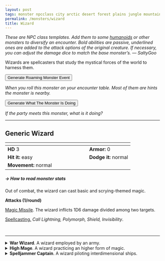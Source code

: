 ```yaml
---
layout: post
tags: monster npcclass city arctic desert forest plains jungle mountain rocky swamp magical air water fire earth astral
permalink: /monsters/wizard
title: Wizard
---
```


<span class="alchemy"> *These are NPC class templates. Add them to some [humanoids](https://saltygoo.github.io/list/monsters-humanoid) or other monsters to diversify an encounter. Bold abilities are passive, underlined ones are added to the attack options of the original creature. If necessary, you can adjust the damage dice to match the base monster’s. — SaltyGoo* </span>

Wizards are spellcasters that study the mystical forces of the world to harness them.<br>

<button id="generate-btn">Generate Roaming Monster Event</button>
<p id="RoamResult" style="font-style: italic;">When you roll this monster on your encounter table. Most of them are hints the monster is nearby.</p>

<button onclick="generateMood()">Generate What The Monster Is Doing</button>
<p id="MoodResult" style="font-style: italic;">If the party meets this monster, what is it doing?</p>
<script src="/scripts/generateMood.js"></script>

---

## **Generic Wizard**

|  <span style="display: inline-block; width:250px"></span>  |  |
| -------- | --------|
| **HD** 3 | **Armor:** 0  |
| **Hit it:** easy | **Dodge it:** normal |
| **Movement:** normal      | 

##### <span class="tooltip" data-tooltip="Armor = damage reduction · · · Easy/Normal/Hard = roll above 10/15/20 to beat">→ How to read monster stats</span>

Out of combat, the wizard can cast basic and scrying-themed magic.

**Attacks (1/round)**

<ins>Magic Missile</ins>. The wizard inflicts 1D6 damage divided among two targets.

<ins>Spellcasting.</ins> _Call Lightning, Polymorph, Shield, Invisibility_.


<br>

---


<details markdown="1">
<summary><b>War Wizard</b>. A wizard employed by an army.</summary>
When casting a spell with an area of effect, allies of the wizard are immune to it.

**Non-Combat Magic:** Pyromancy, Metalomancy

<ins>Fire Bolt.</ins> The wizard makes a ranged fire attack (1D8 dmg).

<ins>Spellcasting.</ins> _Fireball, Fly, Fog Cloud, Shield, Thunderwave._.
</details>

<details markdown="1">
<summary><b>High Mage</b>. A wizard practicing an higher form of magic.</summary>
When casting a spell all nearby allies that can cast the spell can cast it for free at its weakest version.

**Non-Combat Magic:** Spellshaping, Divination

<ins>Energy Bolt.</ins> The wizard makes a ranged attack (2D4 dmg) that cannot be resisted.

<ins>Spellcasting.</ins> _Counterspell, Dispel Magic, Force Ball, Teleport, Wall of Force_.
</details>


<details markdown="1">
<summary><b>Spelljammer Captain</b>. A wizard piloting interdimensional ships.</summary>
Has max HP.

**Non-Combat Magic:** Divination, Teleportation, Astromancy.

<ins>Thunderstaff.</ins> The wizard makes a melee electrical attack with reach (1D6 dmg)

<ins>Spellcasting.</ins> _Dimension Door, Minute Meteors, Sending, Shield, Astral Wind_.
</details>


 <script src="https://code.jquery.com/jquery-3.6.0.min.js"></script>
  <script>
  // ENCOUNTER GENERATOR SCRIPT
    $(document).ready(function() {
      $("#generate-btn").click(function() {
        // define the specific value to search for in column 0
        var searchValue = "0010"; // change this to the actual value you need

        // retrieve the CSV file
        $.get("/CSV/Monster - Index.csv", function(data) {
          // split the CSV data by rows and remove the header row
          var rows = data.split("\n").slice(1);

          // filter the rows by the specific value in column 0
          var matchingRows = rows.filter(function(row) {
            var columns = row.split(",");
            return columns[0] === searchValue;
          });

          // randomly select a row from the matching rows
          var selectedRow = matchingRows[Math.floor(Math.random() * matchingRows.length)];

          // select a random cell from columns 3 to 8
          var selectedCell = selectedRow.split(",")[Math.floor(Math.random() * 6) + 3];

          // display the selected text
          $("#RoamResult").text(selectedCell);
        });
      });
    });
  </script>
